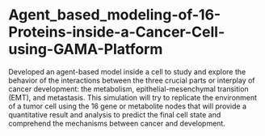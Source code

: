 # Agent_based_modeling-of-16-Proteins-inside-a-Cancer-Cell-using-GAMA-Platform
Developed an agent-based model inside a cell to study and explore the behavior of the interactions between the three crucial parts or interplay of cancer development: the metabolism, epithelial-mesenchymal transition (EMT), and metastasis. This simulation will try to replicate the environment of a tumor cell using the 16 gene or metabolite nodes that will provide a quantitative result and analysis to predict the final cell state and comprehend the mechanisms between cancer and development.
